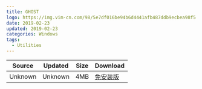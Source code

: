 ```yaml
---
title: GHOST
logo: https://img.vim-cn.com/98/5e7df016be94b6d4441afb487ddb9ecbea98f5.png
date: 2019-02-23
updated: 2019-02-23
categories: Windows
tags:
  - Utilities
---
```


| Source                            | Updated | Size | Download                                   |
| ----------------------------------- | -------- | -------- | ------------------------------------------------ |
| <div class="unsafe">Unknown</div> | Unknown  | 4MB     | [免安装版](https://img.vim-cn.com/ae/5d53747d223978a13e37dd25ce22d9a86133aa.zip) |
